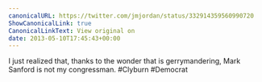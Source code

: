 ```yaml
---
canonicalURL: https://twitter.com/jmjordan/status/332914359560990720
ShowCanonicalLink: true
CanonicalLinkText: View original on
date: 2013-05-10T17:45:43+00:00
---
```

I just realized that, thanks to the wonder that is gerrymandering, Mark Sanford is not my congressman. #Clyburn #Democrat